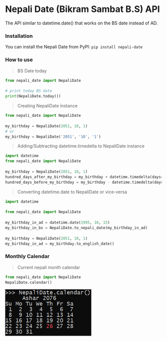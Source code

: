 # Nepali Date (Bikram Sambat B.S) API 

The API similar to datetime.date() that works on the BS date instead of AD.

### Installation
 
You can install the Nepali Date from PyPI: ```pip install nepali-date```


### How to use

>  BS Date today
```python
from nepali_date import NepaliDate
        
# print today BS date
print(NepaliDate.today())
```

>  Creating NepaliDate instance
```python
from nepali_date import NepaliDate
        
my_birthday = NepaliDate(2051, 10, 1)
# or
my_birthday = NepaliDate('2051', '10', '1')
```
> Adding/Subtracting datetime.timedelta to NepaliDate instance
```python 
import datetime
from nepali_date import NepaliDate

my_birthday = NepaliDate(2051, 10, 1)
hundred_days_after_my_birthday = my_birthday + datetime.timedelta(days=100)
hundred_days_before_my_birthday = my_birthday - datetime.timedelta(days=100)
```
> Converting datetime.date to NepaliDate or vice-versa
```python
import datetime

from nepali_date import NepaliDate

my_birthday_in_ad = datetime.date(1995, 10, 15)
my_birthday_in_bs = NepaliDate.to_nepali_date(my_birthday_in_ad)

my_birthday = NepaliDate(2051, 10, 1)
my_birthday_in_ad = my_birthday.to_english_date()
```
### Monthly Calendar
> Current nepali month calendar
```python
from nepali_date import NepaliDate
NepaliDate.calendar()
```
![Screenshot](screenshots/nepali_monthly_calendar.PNG)
